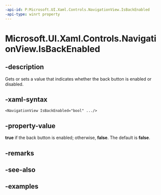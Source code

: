 ```yaml
---
-api-id: P:Microsoft.UI.Xaml.Controls.NavigationView.IsBackEnabled
-api-type: winrt property
---
```


<!-- Property syntax.
public bool IsBackEnabled { get;  set; }
-->

# Microsoft.UI.Xaml.Controls.NavigationView.IsBackEnabled

## -description

Gets or sets a value that indicates whether the back button is enabled or disabled.

## -xaml-syntax

```xaml
<NavigationView IsBackEnabled="bool" .../>
```

## -property-value

**true** if the back button is enabled; otherwise, **false**. The default is **false**.

## -remarks

## -see-also

## -examples
